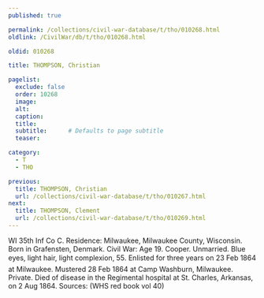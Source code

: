 ```yaml
---
published: true

permalink: /collections/civil-war-database/t/tho/010268.html
oldlink: /CivilWar/db/t/tho/010268.html

oldid: 010268

title: THOMPSON, Christian

pagelist:
  exclude: false
  order: 10268
  image: 
  alt:
  caption:
  title:
  subtitle:      # Defaults to page subtitle
  teaser:

category: 
  - T 
  - THO

previous:
  title: THOMPSON, Christian
  url: /collections/civil-war-database/t/tho/010267.html  
next:
  title: THOMPSON, Clement
  url: /collections/civil-war-database/t/tho/010269.html   
---
```

WI 35th Inf Co C. Residence: Milwaukee, Milwaukee County, Wisconsin. Born in Grafensten, Denmark. Civil War: Age 19. Cooper. Unmarried. Blue eyes, light hair, light complexion, 5&#146;5&#148;. Enlisted for three years on 23 Feb 1864 at Milwaukee. Mustered 28 Feb 1864 at Camp Washburn, Milwaukee. Private. Died of disease in the Regimental hospital at St. Charles, Arkansas, on 2 Aug 1864. Sources: (WHS red book vol 40)